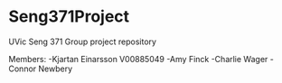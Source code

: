 # Seng371Project
UVic Seng 371 Group project repository

Members:
    -Kjartan Einarsson      V00885049
    -Amy Finck
    -Charlie Wager
    -Connor Newbery
    